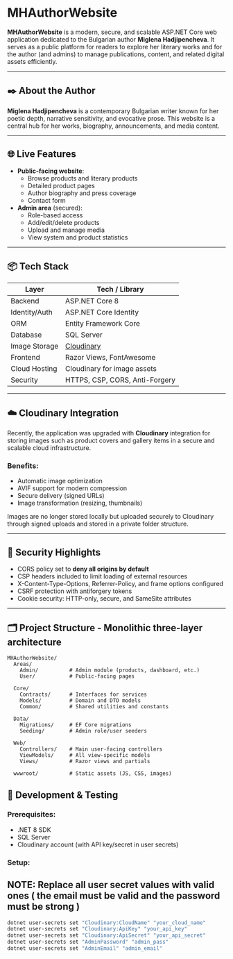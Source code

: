 # MHAuthorWebsite

**MHAuthorWebsite** is a modern, secure, and scalable ASP.NET Core web application dedicated to the Bulgarian author **Miglena Hadjipencheva**. It serves as a public platform for readers to explore her literary works and for the author (and admins) to manage publications, content, and related digital assets efficiently.

---

## ✒️ About the Author

**Miglena Hadjipencheva** is a contemporary Bulgarian writer known for her poetic depth, narrative sensitivity, and evocative prose. This website is a central hub for her works, biography, announcements, and media content.

---

## 🌐 Live Features

- **Public-facing website**:
  - Browse products and literary products
  - Detailed product pages
  - Author biography and press coverage
  - Contact form
- **Admin area** (secured):
  - Role-based access
  - Add/edit/delete  products
  - Upload and manage media
  - View system and product statistics

---

## 📦 Tech Stack

| Layer             | Tech / Library                     |
|------------------|------------------------------------|
| Backend          | ASP.NET Core 8                      |
| Identity/Auth    | ASP.NET Core Identity               |
| ORM              | Entity Framework Core              |
| Database         | SQL Server                         |
| Image Storage    | [Cloudinary](https://cloudinary.com/) |
| Frontend         | Razor Views, FontAwesome           |
| Cloud Hosting    | Cloudinary for image assets        |
| Security         | HTTPS, CSP, CORS, Anti-Forgery     |

---

## ☁️ Cloudinary Integration

Recently, the application was upgraded with **Cloudinary** integration for storing images such as product covers and gallery items in a secure and scalable cloud infrastructure.

### Benefits:
- Automatic image optimization
- AVIF support for modern compression
- Secure delivery (signed URLs)
- Image transformation (resizing, thumbnails)

Images are no longer stored locally but uploaded securely to Cloudinary through signed uploads and stored in a private folder structure.

---

## 🔐 Security Highlights

- CORS policy set to **deny all origins by default**
- CSP headers included to limit loading of external resources
- X-Content-Type-Options, Referrer-Policy, and frame options configured
- CSRF protection with antiforgery tokens
- Cookie security: HTTP-only, secure, and SameSite attributes

---

## 🗂 Project Structure - Monolithic three-layer architecture

```
MHAuthorWebsite/
  Areas/
    Admin/          # Admin module (products, dashboard, etc.)
    User/           # Public-facing pages

  Core/
    Contracts/      # Interfaces for services
    Models/         # Domain and DTO models
    Common/         # Shared utilities and constants

  Data/
    Migrations/     # EF Core migrations
    Seeding/        # Admin role/user seeders

  Web/
    Controllers/    # Main user-facing controllers
    ViewModels/     # All view-specific models
    Views/          # Razor views and partials

  wwwroot/          # Static assets (JS, CSS, images)
```


## 🧪 Development & Testing

### Prerequisites:
- .NET 8 SDK
- SQL Server
- Cloudinary account (with API key/secret in user secrets)

### Setup:

## NOTE: Replace all user secret values with valid ones ( the email must be valid and the password must be strong )

```bash
dotnet user-secrets set "Cloudinary:CloudName" "your_cloud_name"
dotnet user-secrets set "Cloudinary:ApiKey" "your_api_key"
dotnet user-secrets set "Cloudinary:ApiSecret" "your_api_secret"
dotnet user-secrets set "AdminPassword" "admin_pass"
dotnet user-secrets set "AdminEmail" "admin_email"
